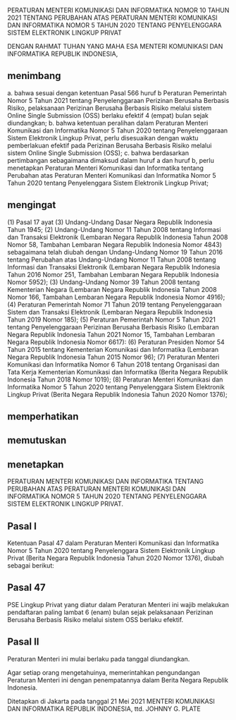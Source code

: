 PERATURAN MENTERI KOMUNIKASI DAN INFORMATIKA
NOMOR 10 TAHUN 2021
TENTANG
PERUBAHAN ATAS PERATURAN MENTERI KOMUNIKASI DAN INFORMATIKA NOMOR 5 TAHUN 2020 TENTANG PENYELENGGARA SISTEM ELEKTRONIK LINGKUP PRIVAT

DENGAN RAHMAT TUHAN YANG MAHA ESA
MENTERI KOMUNIKASI DAN INFORMATIKA REPUBLIK INDONESIA,

## menimbang
a. bahwa sesuai dengan ketentuan Pasal 566 huruf b Peraturan Pemerintah Nomor 5 Tahun 2021 tentang Penyelenggaraan Perizinan Berusaha Berbasis Risiko, pelaksanaan Perizinan Berusaha Berbasis Risiko melalui sistem Online Single Submission (OSS) berlaku efektif 4 (empat) bulan sejak diundangkan;
b. bahwa ketentuan peralihan dalam Peraturan Menteri Komunikasi dan Informatika Nomor 5 Tahun 2020 tentang Penyelenggaraan Sistem Elektronik Lingkup Privat, perlu disesuaikan dengan waktu pemberlakuan efektif pada Perizinan Berusaha Berbasis Risiko melalui sistem Online Single Submission (OSS);
c. bahwa berdasarkan pertimbangan sebagaimana dimaksud dalam huruf a dan huruf b, perlu menetapkan Peraturan Menteri Komunikasi dan Informatika tentang Perubahan atas Peraturan Menteri Komunikasi dan Informatika Nomor 5 Tahun 2020 tentang Penyelenggara Sistem Elektronik Lingkup Privat;

## mengingat
(1) Pasal 17 ayat (3) Undang-Undang Dasar Negara Republik Indonesia Tahun 1945;
(2) Undang-Undang Nomor 11 Tahun 2008 tentang Informasi dan Transaksi Elektronik (Lembaran Negara Republik Indonesia Tahun 2008 Nomor 58, Tambahan Lembaran Negara Republik Indonesia Nomor 4843) sebagaimana telah diubah dengan Undang-Undang Nomor 19 Tahun 2016 tentang Perubahan atas Undang-Undang Nomor 11 Tahun 2008 tentang Informasi dan Transaksi Elektronik (Lembaran Negara Republik Indonesia Tahun 2016 Nomor 251, Tambahan Lembaran Negara Republik Indonesia Nomor 5952);
(3) Undang-Undang Nomor 39 Tahun 2008 tentang Kementerian Negara (Lembaran Negara Republik Indonesia Tahun 2008 Nomor 166, Tambahan Lembaran Negara Republik Indonesia Nomor 4916);
(4) Peraturan Pemerintah Nomor 71 Tahun 2019 tentang Penyelenggaraan Sistem dan Transaksi Elektronik (Lembaran Negara Republik Indonesia Tahun 2019 Nomor 185);
(5) Peraturan Pemerintah Nomor 5 Tahun 2021 tentang Penyelenggaraan Perizinan Berusaha Berbasis Risiko (Lembaran Negara Republik Indonesia Tahun 2021 Nomor 15, Tambahan Lembaran Negara Republik Indonesia Nomor 6617):
(6) Peraturan Presiden Nomor 54 Tahun 2015 tentang Kementerian Komunikasi dan Informatika (Lembaran Negara Republik Indonesia Tahun 2015 Nomor 96);
(7) Peraturan Menteri Komunikasi dan Informatika Nomor 6 Tahun 2018 tentang Organisasi dan Tata Kerja Kementerian Komunikasi dan Informatika (Berita Negara Republik Indonesia Tahun 2018 Nomor 1019);
(8) Peraturan Menteri Komunikasi dan Informatika Nomor 5 Tahun 2020 tentang Penyelenggara Sistem Elektronik Lingkup Privat (Berita Negara Republik Indonesia Tahun 2020 Nomor 1376);

## memperhatikan

## memutuskan

## menetapkan
PERATURAN MENTERI KOMUNIKASI DAN INFORMATIKA TENTANG PERUBAHAN ATAS PERATURAN MENTERI KOMUNIKASI DAN INFORMATIKA NOMOR 5 TAHUN 2020 TENTANG PENYELENGGARA SISTEM ELEKTRONIK LINGKUP PRIVAT.

## Pasal I
Ketentuan Pasal 47 dalam Peraturan Menteri Komunikasi dan Informatika Nomor 5 Tahun 2020 tentang Penyelenggara Sistem Elektronik Lingkup Privat (Berita Negara Republik Indonesia Tahun 2020 Nomor 1376), diubah sebagai berikut:

## Pasal 47
PSE Lingkup Privat yang diatur dalam Peraturan Menteri ini wajib melakukan pendaftaran paling lambat 6 (enam) bulan sejak pelaksanaan Perizinan Berusaha Berbasis Risiko melalui sistem OSS berlaku efektif.

## Pasal II
Peraturan Menteri ini mulai berlaku pada tanggal diundangkan.

Agar setiap orang mengetahuinya, memerintahkan pengundangan Peraturan Menteri ini dengan penempatannya dalam Berita Negara Republik Indonesia.

Ditetapkan di Jakarta
pada tanggal 21 Mei 2021
MENTERI KOMUNIKASI DAN INFORMATIKA REPUBLIK INDONESIA,
ttd.
JOHNNY G. PLATE